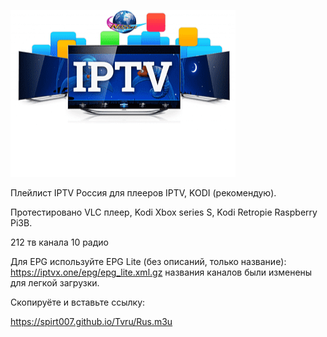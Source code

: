 ![Image alt](https://github.com/Spirt007/Tvru/blob/Master/IMG_20231109_124228.png)
                                 
                                  
 
Плейлист IPTV Россия для плееров IPTV, KODI (рекомендую).

Протестировано VLC плеер, Kodi Xbox series S, Kodi Retropie Raspberry Pi3B.

212 тв канала 10 радио


Для EPG используйте EPG Lite (без описаний, только название): https://iptvx.one/epg/epg_lite.xml.gz названия каналов были изменены для легкой загрузки.

Скопируёте и вставьте ссылку:

 https://spirt007.github.io/Tvru/Rus.m3u
